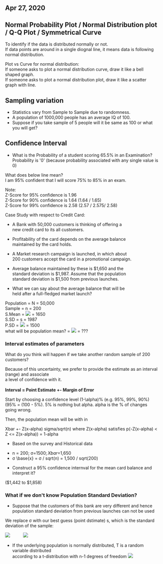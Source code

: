 ## Apr 27, 2020

## Normal Probability Plot / Normal Distribution plot / Q-Q Plot / Symmetrical Curve

To identify if the data is distributed normally or not.  <br/>
If data points are around in a single diognal line, it means data is following normal distribution.

Plot vs Curve for normal distribution: <br/>
If someone asks to plot a normal distribution curve, draw it like a bell shaped graph. <br/>
If someone asks to plot a normal distribution plot, draw it like a scatter graph with line.

## Sampling variation

* Statistics vary from Sample to Sample due to randomness. <br/>
* A population of 1000,000 people has an average IQ of 100. <br/>
* Suppose if you take sample of 5 people will it be same as 100 or what you will get?

## Confidence Interval

* What is the Probability of a student scoring 65.5% in an Examination?
Probability is '0' (because probability associated with any single value is 0)

What does below line mean? <br/>
I am 95% confident that I will score 75% to 85% in an exam.

Note: <br/>
Z-Score for 95% confidence is 1.96<br/>
Z-Score for 90% confidence is 1.64 (1.64 / 1.65)<br/>
Z-Score for 99% confidence is 2.58 (2.57 / 2.575/ 2.58)<br/>

Case Study with respect to Credit Card: <br/>
* A Bank with 50,000 customers is thinking of offering a <br/>
new credit card to its all customers.

* Profitability of the card depends on the average balance <br/> 
maintained by the card holds.

* A Market research campaign is launched, in which about<br/>
200 customers accept the card in a promotional campaign.

* Average balance maintained by these is $1,650 and the<br/>
standard deviation is $1,987. Assume that the population<br/>
standard deviation is $1,500 from previous launches.

* What we can say about the average balance that will be <br/>
held after a full-fledged market launch?

Population = N = 50,000 <br/>
Sample = n = 200 <br/>
S.Mean = <img src="https://latex.codecogs.com/svg.latex?\overline{X}"/> = 1650 <br/>
S.SD = s = 1987 <br/>
P.SD = <img src="https://latex.codecogs.com/svg.latex?\sigma"/> = 1500 <br/>
what will be population mean? = <img src="https://latex.codecogs.com/svg.latex?\mu"/> = ??? <br/>

### Interval estimates of parameters
  
What do you think will happen if we take another random sample of 200 customers?

Because of this uncertainty, we prefer to provide the estimate as an interval (range) and associate<br/> a level of confidence with it.<br/><br/>
<strong>Interval = Point Estimate +- Margin of Error</strong>

Start by choosing a confidence level (1-\alpha)% (e.g. 95%, 99%, 90%)<br/>
(95% = (100 - 5%). 5% is nothing but alpha. alpha is the % of changes going wrong.<br/>

Then, the population mean will be with in

Xbar +- Z(x-alpha) sigma/sqrt(n) where Z(x-alpha) satisfies p(-Z(x-alpha) < Z <= Z(x-alpha)) = 1-alpha

* Based on the survey and Historical data

- n = 200; σ=$1500; Xbar=$1,650
- σ \base{x} = σ / sqrt(n) = 1,500 / sqrt(200)

* Construct a 95% confidence internval for the mean card balance and interpret it?

($1,442 to $1,858)

### What if we don't know Population Standard Deviation?

* Suppose that the customers of this bank are very different and hence population standard deviation from previous launches can not be used

We replace σ with our best guess (point dstimate) s, which is the standard deviation of the sample:

<img src="https://latex.codecogs.com/svg.latex?s=\sqrt{\frac{\sum{(x-\overline{X})^2}}{n-1}}"/>
&nbsp;&nbsp;&nbsp;&nbsp;&nbsp;&nbsp;&nbsp;&nbsp;&nbsp;
<img src="https://latex.codecogs.com/svg.latex?t=\frac{\overline{x}-\mu}{s/\sqrt{n}}"/><br/>

* If the underlying population is normally distributed, T is a random variable distributed<br/>
according to a t-distribution with n-1 degrees of freedom <img src="https://latex.codecogs.com/svg.latex?T_{n-1}"/>







